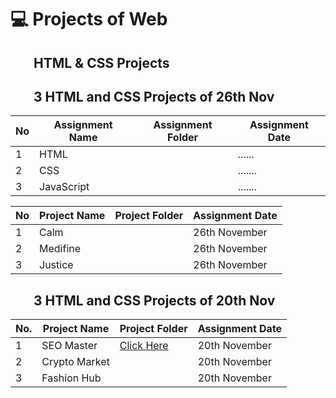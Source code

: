 # 💻 Projects of Web

## <img height="16px" src="https://www.w3.org/html/logo/badge/html5-badge-h-solo.png"><img height="16px" src="https://user-images.githubusercontent.com/110087385/210600757-c5cd4168-1913-4cb9-8c09-1d43f9a7565b.png"> HTML & CSS Projects


## <img height="16px" src="https://www.w3.org/html/logo/badge/html5-badge-h-solo.png"><img height="16px" src="https://user-images.githubusercontent.com/110087385/210600757-c5cd4168-1913-4cb9-8c09-1d43f9a7565b.png"> 3 HTML and CSS Projects of 26th Nov


| No 	| **Assignment Name** 	| **Assignment Folder**                                                    	| **Assignment Date** 	|
|----	|------------------	|-----------------------------------------------------------------------	|---------------------	|
| 1  	| HTML            	| <!--[Click Here](./All%20Projects/2.%20Project%2026th%20Nov/Project%201/)--> 	| ......       	|
| 2  	| CSS         	| <!--[Click Here](./All%20Projects/2.%20Project%2026th%20Nov/Project%202/) -->	| .......       	|
| 3  	| JavaScript        	| <!--[Click Here](./All%20Projects/2.%20Project%2026th%20Nov/Project%203/) -->	| .......      	|

| No 	| **Project Name** 	| **Project Folder**                                                    	| **Assignment Date** 	|
|----	|------------------	|-----------------------------------------------------------------------	|---------------------	|
| 1  	| Calm             	| <!--[Click Here](./All%20Projects/2.%20Project%2026th%20Nov/Project%201/)--> 	| 26th November       	|
| 2  	| Medifine         	| <!--[Click Here](./All%20Projects/2.%20Project%2026th%20Nov/Project%202/) -->	| 26th November       	|
| 3  	| Justice          	| <!--[Click Here](./All%20Projects/2.%20Project%2026th%20Nov/Project%203/) -->	| 26th November       	|


## <img height="16px" src="https://www.w3.org/html/logo/badge/html5-badge-h-solo.png"><img height="16px" src="https://user-images.githubusercontent.com/110087385/210600757-c5cd4168-1913-4cb9-8c09-1d43f9a7565b.png"> 3 HTML and CSS Projects of 20th Nov

| No. 	| **Project Name** 	| **Project Folder**                                                                  	| **Assignment Date** 	|
|-----	|------------------	|-------------------------------------------------------------------------------------	|-----------------	|
| 1   	| SEO Master       	| [Click Here](https://github.com/iamaman526/Fullstack-js/tree/main/FSJS-Project/Project-20th-nov/Project%2001) 	| 20th November   	|
| 2   	| Crypto Market    	|<!-- [Click Here](./All%20Projects/1.%20Project%2020th%20Nov/FSJS%202.0%20Project%2002/)--> 	| 20th November   	|
| 3   	| Fashion Hub      	| <!--[Click Here](./All%20Projects/1.%20Project%2020th%20Nov/FSJS%202.0%20Project%2003/) -->	| 20th November   	|
